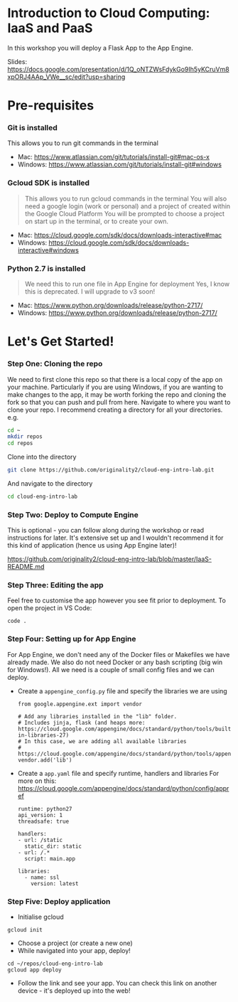 # Introduction to Cloud Computing: IaaS and PaaS

In this workshop you will deploy a Flask App to the App Engine.

Slides: https://docs.google.com/presentation/d/1Q_oNTZWsFdykGo9Ih5yKCruVm8xpORJ4AAp_VWe__sc/edit?usp=sharing

# Pre-requisites 
### Git is installed
This allows you to run git commands in the terminal
- Mac: https://www.atlassian.com/git/tutorials/install-git#mac-os-x
- Windows: https://www.atlassian.com/git/tutorials/install-git#windows
  
### Gcloud SDK is installed
> This allows you to run gcloud commands in the terminal
> You will also need a google login (work or personal) and a project of created within the Google Cloud Platform
> You will be prompted to choose a project on start up in the terminal, or to create your own.
- Mac: https://cloud.google.com/sdk/docs/downloads-interactive#mac
- Windows: https://cloud.google.com/sdk/docs/downloads-interactive#windows

### Python 2.7 is installed
> We need this to run one file in App Engine for deployment
> Yes, I know this is deprecated. I will upgrade to v3 soon!
- Mac: https://www.python.org/downloads/release/python-2717/
- Windows: https://www.python.org/downloads/release/python-2717/

# Let's Get Started!
### Step One: Cloning the repo
We need to first clone this repo so that there is a local copy of the app on your machine. 
Particularly if you are using Windows, if you are wanting to make changes to the app, it may be worth forking the repo and cloning the fork so that you can push and pull from here.
Navigate to where you want to clone your repo. I recommend creating a directory for all your directories. e.g.
```sh
cd ~
mkdir repos
cd repos
```
Clone into the directory
```sh
git clone https://github.com/originality2/cloud-eng-intro-lab.git
```
And navigate to the directory
```sh
cd cloud-eng-intro-lab
```

### Step Two: Deploy to Compute Engine
This is optional - you can follow along during the workshop or read instructions for later. It's extensive set up and I wouldn't recommend it for this kind of application (hence us using App Engine later)! 

https://github.com/originality2/cloud-eng-intro-lab/blob/master/IaaS-README.md

### Step Three: Editing the app
Feel free to customise the app however you see fit prior to deployment.
To open the project in VS Code: 
```
code .
```

### Step Four: Setting up for App Engine
For App Engine, we don't need any of the Docker files or Makefiles we have already made. We also do not need Docker or any bash scripting (big win for Windows!). All we need is a couple of small config files and we can deploy.
- Create a ```appengine_config.py``` file and specify the libraries we are using
  ```
  from google.appengine.ext import vendor

  # Add any libraries installed in the "lib" folder.
  # Includes jinja, flask (and heaps more: https://cloud.google.com/appengine/docs/standard/python/tools/built-in-libraries-27)
  # In this case, we are adding all available libraries
  # https://cloud.google.com/appengine/docs/standard/python/tools/appengineconfig
  vendor.add('lib')
  ```
- Create a ```app.yaml``` file and specify runtime, handlers and libraries
  For more on this: https://cloud.google.com/appengine/docs/standard/python/config/appref
  ```
  runtime: python27
  api_version: 1
  threadsafe: true

  handlers:
  - url: /static
    static_dir: static
  - url: /.*
    script: main.app

  libraries:
    - name: ssl
      version: latest
  ```

### Step Five: Deploy application 
- Initialise gcloud
```
gcloud init
```
- Choose a project (or create a new one)
- While navigated into your app, deploy!
```
cd ~/repos/cloud-eng-intro-lab
gcloud app deploy
```
- Follow the link and see your app. You can check this link on another device - it's deployed up into the web!


[here]:<https://github.com/originality2/cloud-eng-intro-lab/blob/master/Windows-README.md>
